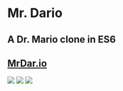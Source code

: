 # Mr. Dario
## A Dr. Mario clone in ES6

## [MrDar.io](http://mrdar.io)

![](https://cdn.rawgit.com/dandelany/mrdario/master/src/app/svg/virus_green.svg)
![](https://cdn.rawgit.com/dandelany/mrdario/master/src/app/svg/virus_orange.svg)
![](https://cdn.rawgit.com/dandelany/mrdario/master/src/app/svg/virus_purple.svg)


